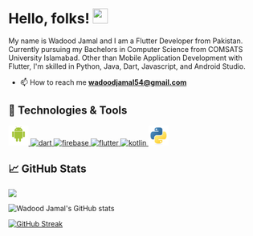 # Hello, folks! <img src="https://raw.githubusercontent.com/MartinHeinz/MartinHeinz/master/wave.gif" width="30px" height="30px" />
My name is Wadood Jamal and I am a Flutter Developer from Pakistan. Currently pursuing my Bachelors in Computer Science from COMSATS University Islamabad. Other than Mobile Application Development with Flutter, I'm skilled in Python, Java, Dart, Javascript, and Android Studio.

- 📫 How to reach me **wadoodjamal54@gmail.com**

## 🔧 Technologies & Tools
<p align="left"> <a href="https://developer.android.com" target="_blank" rel="noreferrer"> <img src="https://raw.githubusercontent.com/devicons/devicon/master/icons/android/android-original-wordmark.svg" alt="android" width="40" height="40"/> </a><a href="https://dart.dev" target="_blank" rel="noreferrer"> <img src="https://www.vectorlogo.zone/logos/dartlang/dartlang-icon.svg" alt="dart" width="40" height="40"/> </a> <a href="https://firebase.google.com/" target="_blank" rel="noreferrer"> <img src="https://www.vectorlogo.zone/logos/firebase/firebase-icon.svg" alt="firebase" width="40" height="40"/> </a> <a href="https://flutter.dev" target="_blank" rel="noreferrer"> <img src="https://www.vectorlogo.zone/logos/flutterio/flutterio-icon.svg" alt="flutter" width="40" height="40"/> </a> <a href="https://kotlinlang.org" target="_blank" rel="noreferrer"> <img src="https://www.vectorlogo.zone/logos/kotlinlang/kotlinlang-icon.svg" alt="kotlin" width="40" height="40"/> </a> <a href="https://www.python.org" target="_blank" rel="noreferrer"> <img src="https://raw.githubusercontent.com/devicons/devicon/master/icons/python/python-original.svg" alt="python" width="40" height="40"/> </a></p>

## &#x1f4c8; GitHub Stats

<a href="https://github.com/WadoodJamal/WadoodJamal">
  <img align="center" src="https://github-readme-stats-testing.vercel.app/api/top-langs/?username=Wadoodjamal&layout=compact&theme=vision-friendly-dark&token=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" />
</a>

![Wadood Jamal's GitHub stats](https://github-readme-stats-testing.vercel.app/api?username=Wadoodjamal&count_private=true&theme=merko&show_icons=true&token=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)

[![GitHub Streak](http://github-readme-streak-stats.herokuapp.com?user=Wadoodjamal&count_private=true&theme=merko&hide_border=true&date_format=M%20j%5B%2C%20Y%5D)](https://git.io/streak-stats)
